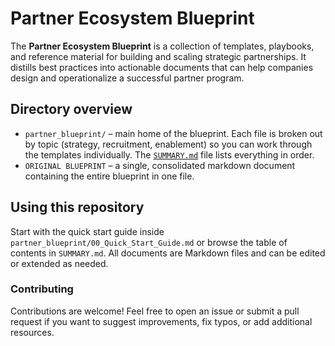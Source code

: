 # Partner Ecosystem Blueprint

The **Partner Ecosystem Blueprint** is a collection of templates, playbooks, and reference material for building and scaling strategic partnerships. It distills best practices into actionable documents that can help companies design and operationalize a successful partner program.

## Directory overview

- `partner_blueprint/` – main home of the blueprint. Each file is broken out by topic (strategy, recruitment, enablement) so you can work through the templates individually. The [`SUMMARY.md`](partner_blueprint/SUMMARY.md) file lists everything in order.
- `ORIGINAL BLUEPRINT` – a single, consolidated markdown document containing the entire blueprint in one file.

## Using this repository

Start with the quick start guide inside `partner_blueprint/00_Quick_Start_Guide.md` or browse the table of contents in `SUMMARY.md`. All documents are Markdown files and can be edited or extended as needed.

### Contributing

Contributions are welcome! Feel free to open an issue or submit a pull request if you want to suggest improvements, fix typos, or add additional resources.
